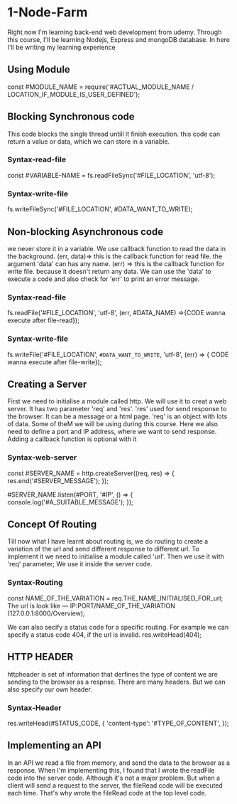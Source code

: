 # 1-Node-Farm

Right now I'm learning back-end web development from udemy. Through this course, I'll be learning Nodejs, Express and mongoDB database. In here I'll be writing my learning experience

## Using Module

const #MODULE_NAME = require('#ACTUAL_MODULE_NAME / LOCATION_IF_MODULE_IS_USER_DEFINED');

## Blocking Synchronous code

This code blocks the single thread untill it finish execution. this code can return a value or data, which we can store in a variable.

### Syntax-read-file

const #VARIABLE-NAME = fs.readFileSync('#FILE_LOCATION', 'utf-8');

### Syntax-write-file

fs.writeFileSync('#FILE_LOCATION', #DATA_WANT_TO_WRITE);

## Non-blocking Asynchronous code

we never store it in a variable. We use callback function to read the data in the background. (err, data)=> this is the callback function for read file. the argument 'data' can has any name. (err) => this is the callback function for write file. because it doesn't return any data. We can use the 'data' to execute a code and also check for 'err' to print an error message.

### Syntax-read-file

fs.readFile('#FILE_LOCATION', 'utf-8', (err, #DATA_NAME) =>{CODE wanna execute after file-read});

### Syntax-write-file

fs.writeFile('#FILE_LOCATION', `#DATA_WANT_TO_WRITE`, 'utf-8', (err) => { CODE wanna execute after file-write});

## Creating a Server

First we need to initialise a module called http. We will use it to creat a web server. It has two parameter 'req' and 'res'. 'res' used for send response to the browser. It can be a message or a html page. 'req' is an object with lots of data. Some of theM we will be using during this course.
Here we also need to define a port and IP address, where we want to send response. Adding a callback function is optional with it

### Syntax-web-server

const #SERVER_NAME = http.createServer((req, res) => {
res.end('#SERVER_MESSAGE');
});

#SERVER_NAME.listen(#PORT, '#IP', () => {
console.log('#A_SUITABLE_MESSAGE');
});

## Concept Of Routing

Till now what I have learnt about routing is, we do routing to create a variation of the url and send different response to different url. To implement it we need to initialise a module called 'url'. Then we use it with 'req' parameter;
We use it inside the server code.

### Syntax-Routing

const NAME_OF_THE_VARIATION = req.THE_NAME_INITIALISED_FOR_url;
The url is look like — IP:PORT/NAME_OF_THE_VARIATION (127.0.0.1:8000/Overview);

We can also secify a status code for a specific routing. For example we can specify a status code 404, if the url is invalid.
res.writeHead(404);

## HTTP HEADER

httpheader is set of information that derfines the type of content we are sending to the browser as a respnse. There are many headers. But we can also specify our own header.

### Syntax-Header

res.writeHead(#STATUS_CODE, {
'content-type': '#TYPE_OF_CONTENT',
});

## Implementing an API

In an API we read a file from memory, and send the data to the browser as a response.
When I'm implementing this, I found that I wrote the readFile code into the server code. Although it's not a major problem. But when a client will send a request to the server, the fileRead code will be executed each time. That's why wrote the fileRead code at the top level code.
